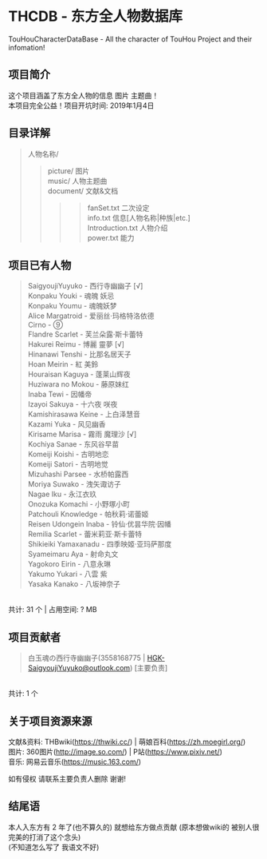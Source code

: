# THCDB - 东方全人物数据库
TouHouCharacterDataBase - All the character of TouHou Project and their infomation!

## 项目简介
这个项目涵盖了东方全人物的信息 图片 主题曲！ <br>
本项目完全公益！项目开坑时间: 2019年1月4日

## 目录详解
> 人物名称/ <br>
>> picture/ 图片 <br>
>> music/ 人物主题曲 <br>
>> document/ 文献&文档 <br>
>>>> fanSet.txt 二次设定 <br>
>>>> info.txt 信息[人物名称|种族|etc.] <br>
>>>> Introduction.txt 人物介绍 <br>
>>>> power.txt 能力

## 项目已有人物
> SaigyoujiYuyuko - 西行寺幽幽子 [√] <br>
> Konpaku Youki - 魂魄 妖忌 <br>
> Konpaku Youmu - 魂魄妖梦 <br>
> Alice Margatroid - 爱丽丝·玛格特洛依德 <br>
> Cirno - ⑨ <br>
> Flandre Scarlet - 芙兰朵露·斯卡蕾特 <br>
> Hakurei Reimu - 博麗 靈夢 [√] <br>
> Hinanawi Tenshi - 比那名居天子 <br>
> Hoan Meirin - 紅 美鈴 <br>
> Houraisan Kaguya - 蓬莱山辉夜 <br>
> Huziwara no Mokou - 藤原妹红 <br>
> Inaba Tewi - 因幡帝 <br>
> Izayoi Sakuya - 十六夜 咲夜 <br>
> Kamishirasawa Keine - 上白泽慧音 <br>
> Kazami Yuka - 风见幽香 <br>
> Kirisame Marisa - 霧雨 魔理沙 [√] <br>
> Kochiya Sanae - 东风谷早苗 <br>
> Komeiji Koishi - 古明地恋 <br>
> Komeiji Satori - 古明地觉 <br>
> Mizuhashi Parsee - 水桥帕露西 <br>
> Moriya Suwako - 洩矢诹访子 <br>
> Nagae Iku - 永江衣玖 <br>
> Onozuka Komachi - 小野塚小町 <br>
> Patchouli Knowledge - 帕秋莉·诺蕾姬 <br>
> Reisen Udongein Inaba - 铃仙·优昙华院·因幡 <br>
> Remilia Scarlet - 蕾米莉亚·斯卡蕾特 <br>
> Shikieiki Yamaxanadu - 四季映姬·亚玛萨那度 <br>
> Syameimaru Aya - 射命丸文 <br>
> Yagokoro Eirin - 八意永琳 <br>
> Yakumo Yukari - 八雲 紫 <br>
> Yasaka Kanako - 八坂神奈子 <br>
<br>
共计: 31 个 | 占用空间: ? MB 

## 项目贡献者
> 白玉魂の西行寺幽幽子(3558168775 | HGK-SaigyoujiYuyuko@outlook.com) [主要负责]<br>
<br>
共计: 1 个

## 关于项目资源来源
文献&资料: THBwiki(https://thwiki.cc/) | 萌娘百科(https://zh.moegirl.org/)  <br>
图片: 360图片(http://image.so.com/) | P站(https://www.pixiv.net/) <br>
音乐: 网易云音乐(https://music.163.com/) <br>

如有侵权 请联系主要负责人删除 谢谢!

## 结尾语
本人入东方有 2 年了(也不算久的) 就想给东方做点贡献 (原本想做wiki的 被别人很完美的打消了这个念头) <br>
(不知道怎么写了  我语文不好)
